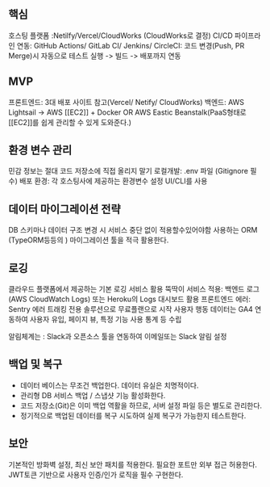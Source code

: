 
## 핵심
호스팅 플랫폼 :Netilfy/Vercel/CloudWorks (CloudWorks로 결정)
CI/CD 파이프라인 연동: GitHub Actions/ GitLab CI/ Jenkins/ CircleCI: 코드 변경(Push, PR Merge)시 자동으로 테스트 실행 -> 빌드 -> 배포까지 연동

## MVP
프론트엔드: 3대 배포 사이트 참고(Vercel/ Netify/ CloudWorks) 
백엔드: AWS Lightsail -> AWS [[EC2]] + Docker OR AWS Eastic Beanstalk(PaaS형태로 [[EC2]]를 쉽게 관리할 수 있게 도와준다.)

## 환경 변수 관리
민감 정보는 절대 코드 저장소에 직접 올리지 말기
로컬개발: .env 파일 (Gitignore 필수)
배포 환경: 각 호스팅사에 제공하는 환경변수 설정 UI/CLI를 사용

## 데이터 마이그레이션 전략
DB 스키마나 데이터 구조 변경 시 서비스 중단 없이 적용할수있어야함
사용하는 ORM (TypeORM등등의 ) 마이그레이션 툴을 적극 활용한다.

## 로깅
클라우드 플랫폼에서 제공하는 기본 로깅 서비스 활용
뚝딱이 서비스 적용: 백엔드 로그(AWS CloudWatch Logs) 또는 Heroku의 Logs 대시보드 활용
프론트엔드 에러: Sentry 에러 트래킹 전용 솔루션으로 무료플랜으로 시작
사용자 행동 데이터는 GA4 연동하여 사용자 유입, 페이지 뷰, 특정 기능 사용 통계 등 수립

알림체계는 : Slack과 오픈소스 툴을 연동하여 이메일또는 Slack 알림 설정

## 백업 및 복구
- 데이터 베이스는 무조건 백업한다. 데이터 유실은 치명적이다.
- 관리형 DB 서비스 백업 / 스냅샷 기능 활성화한다.
- 코드 저장소(Git)은 이미 백업 역활을 하므로, 서버 설정 파일 등은 별도로 관리한다.
- 정기적으로 백업된 데이터를 복구 시도하여 실제 복구가 가능한지 테스트한다.

## 보안
기본적인 방화벽 설정, 최신 보안 패치를 적용한다.
필요한 포트만 외부 접근 허용한다.
JWT토큰 기반으로 사용자 인증/인가 로직을 필수 구현한다.


